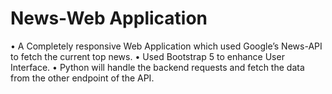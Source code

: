 # News-Web Application
• A Completely responsive Web Application which used Google’s News-API to fetch the current top news.
• Used Bootstrap 5 to enhance User Interface.
• Python will handle the backend requests and fetch the data from the other endpoint of the API.
